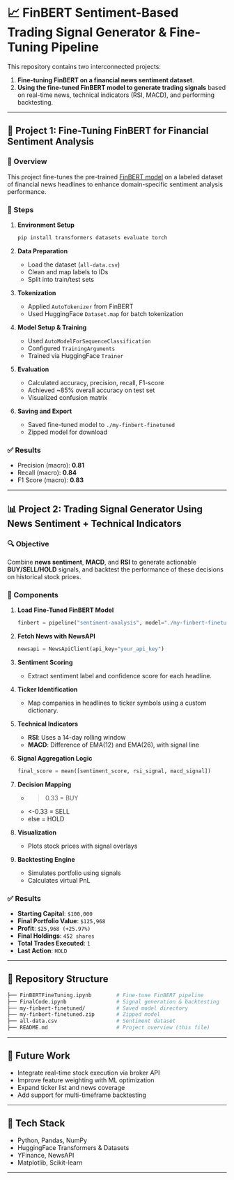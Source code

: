 # 📈 FinBERT Sentiment-Based Trading Signal Generator & Fine-Tuning Pipeline

This repository contains two interconnected projects:
1. **Fine-tuning FinBERT on a financial news sentiment dataset**.
2. **Using the fine-tuned FinBERT model to generate trading signals** based on real-time news, technical indicators (RSI, MACD), and performing backtesting.

---

## 📌 Project 1: Fine-Tuning FinBERT for Financial Sentiment Analysis

### 🧠 Overview

This project fine-tunes the pre-trained [FinBERT model](https://huggingface.co/yiyanghkust/finbert-tone) on a labeled dataset of financial news headlines to enhance domain-specific sentiment analysis performance.

### 🔧 Steps

1. **Environment Setup**
   ```bash
   pip install transformers datasets evaluate torch
   ```

2. **Data Preparation**
   - Load the dataset (`all-data.csv`)
   - Clean and map labels to IDs
   - Split into train/test sets

3. **Tokenization**
   - Applied `AutoTokenizer` from FinBERT
   - Used HuggingFace `Dataset.map` for batch tokenization

4. **Model Setup & Training**
   - Used `AutoModelForSequenceClassification`
   - Configured `TrainingArguments`
   - Trained via HuggingFace `Trainer`

5. **Evaluation**
   - Calculated accuracy, precision, recall, F1-score
   - Achieved ~85% overall accuracy on test set
   - Visualized confusion matrix

6. **Saving and Export**
   - Saved fine-tuned model to `./my-finbert-finetuned`
   - Zipped model for download

### ✅ Results

- Precision (macro): **0.81**
- Recall (macro): **0.84**
- F1 Score (macro): **0.83**

---

## 📊 Project 2: Trading Signal Generator Using News Sentiment + Technical Indicators

### 🔍 Objective

Combine **news sentiment**, **MACD**, and **RSI** to generate actionable **BUY/SELL/HOLD** signals, and backtest the performance of these decisions on historical stock prices.

### 🔗 Components

1. **Load Fine-Tuned FinBERT Model**
   ```python
   finbert = pipeline("sentiment-analysis", model="./my-finbert-finetuned")
   ```

2. **Fetch News with NewsAPI**
   ```python
   newsapi = NewsApiClient(api_key="your_api_key")
   ```

3. **Sentiment Scoring**
   - Extract sentiment label and confidence score for each headline.

4. **Ticker Identification**
   - Map companies in headlines to ticker symbols using a custom dictionary.

5. **Technical Indicators**
   - **RSI**: Uses a 14-day rolling window
   - **MACD**: Difference of EMA(12) and EMA(26), with signal line

6. **Signal Aggregation Logic**
   ```python
   final_score = mean([sentiment_score, rsi_signal, macd_signal])
   ```

7. **Decision Mapping**
   - >0.33 = BUY  
   - <-0.33 = SELL  
   - else = HOLD

8. **Visualization**
   - Plots stock prices with signal overlays

9. **Backtesting Engine**
   - Simulates portfolio using signals
   - Calculates virtual PnL

### ✅ Results

- **Starting Capital**: `$100,000`
- **Final Portfolio Value**: `$125,968`
- **Profit**: `$25,968 (+25.97%)`
- **Final Holdings**: `452 shares`
- **Total Trades Executed**: `1`
- **Last Action**: `HOLD`

---

## 📂 Repository Structure

```bash
├── FinBERTFineTuning.ipynb        # Fine-tune FinBERT pipeline
├── FinalCode.ipynb                # Signal generation & backtesting
├── my-finbert-finetuned/          # Saved model directory
├── my-finbert-finetuned.zip       # Zipped model
├── all-data.csv                   # Sentiment dataset
├── README.md                      # Project overview (this file)
```

---

## 🚀 Future Work

- Integrate real-time stock execution via broker API
- Improve feature weighting with ML optimization
- Expand ticker list and news coverage
- Add support for multi-timeframe backtesting

---

## 🤖 Tech Stack

- Python, Pandas, NumPy
- HuggingFace Transformers & Datasets
- YFinance, NewsAPI
- Matplotlib, Scikit-learn

---

